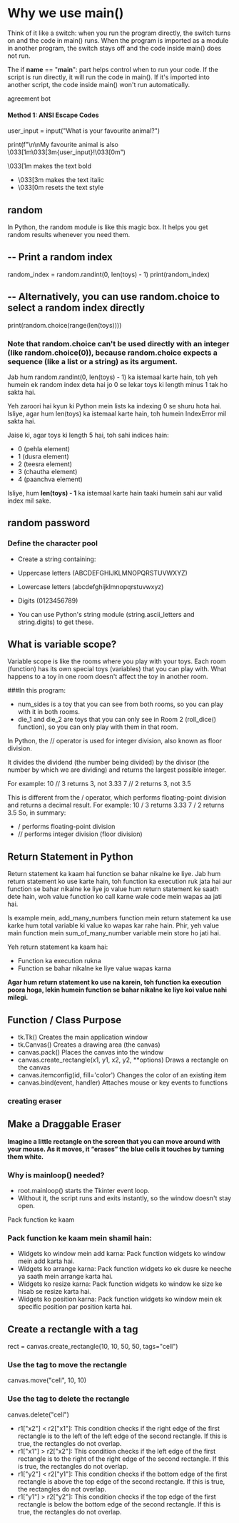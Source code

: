 # Why we use main()

Think of it like a switch: when you run the program directly, the switch turns on and the code in main() runs. When the program is imported as a module in another program, the switch stays off and the code inside main() does not run.

The if **name** == "**main**": part helps control when to run your code. If the script is run directly, it will run the code in main(). If it's imported into another script, the code inside main() won't run automatically.

agreement bot

#### Method 1: ANSI Escape Codes

user_input = input("What is your favourite animal?")

print(f"\n\nMy favourite animal is also \033[1m\033[3m{user_input}!\033[0m")

\033[1m makes the text bold

- \033[3m makes the text italic
- \033[0m resets the text style

## random

In Python, the random module is like this magic box. It helps you get random results whenever you need them.

## -- Print a random index

random_index = random.randint(0, len(toys) - 1)
print(random_index)

## -- Alternatively, you can use random.choice to select a random index directly

print(random.choice(range(len(toys))))

### Note that random.choice can't be used directly with an integer (like random.choice(0)), because random.choice expects a sequence (like a list or a string) as its argument.

Jab hum random.randint(0, len(toys) - 1) ka istemaal karte hain,
toh yeh humein ek random index deta hai jo 0 se lekar toys ki length minus 1 tak ho sakta hai.

Yeh zaroori hai kyun ki Python mein lists ka indexing 0 se shuru hota hai. Isliye, agar hum len(toys) ka istemaal karte hain, toh humein IndexError mil sakta hai.

Jaise ki, agar toys ki length 5 hai, toh sahi indices hain:

- 0 (pehla element)
- 1 (dusra element)
- 2 (teesra element)
- 3 (chautha element)
- 4 (paanchva element)

Isliye, hum **len(toys) - 1** ka istemaal karte hain taaki humein sahi aur valid index mil sake.

## random password

### Define the character pool

- Create a string containing:
- Uppercase letters (ABCDEFGHIJKLMNOPQRSTUVWXYZ)
- Lowercase letters (abcdefghijklmnopqrstuvwxyz)
- Digits (0123456789)

- You can use Python's string module (string.ascii_letters and string.digits) to get these.

## What is variable scope?

Variable scope is like the rooms where you play with your toys. Each room (function) has its own special toys (variables) that you can play with. What happens to a toy in one room doesn't affect the toy in another room.

###In this program:

- num_sides is a toy that you can see from both rooms, so you can play with it in both rooms.
- die_1 and die_2 are toys that you can only see in Room 2 (roll_dice() function), so you can only play with them in that room.

In Python, the // operator is used for integer division, also known as floor division.

It divides the dividend (the number being divided) by the divisor (the number by which we are dividing) and returns the largest possible integer.

For example:
10 // 3 returns 3, not 3.33
7 // 2 returns 3, not 3.5

This is different from the / operator, which performs floating-point division and returns a decimal result.
For example:
10 / 3 returns 3.33
7 / 2 returns 3.5
So, in summary:

- / performs floating-point division
- // performs integer division (floor division)

## Return Statement in Python

Return statement ka kaam hai function se bahar nikalne ke liye. Jab hum return statement ko use karte hain, toh function ka execution ruk jata hai aur function se bahar nikalne ke liye jo value hum return statement ke saath dete hain, woh value function ko call karne wale code mein wapas aa jati hai.

Is example mein, add_many_numbers function mein return statement ka use karke hum total variable ki value ko wapas kar rahe hain. Phir, yeh value main function mein sum_of_many_number variable mein store ho jati hai.

Yeh return statement ka kaam hai:

- Function ka execution rukna
- Function se bahar nikalne ke liye value wapas karna

**Agar hum return statement ko use na karein, toh function ka execution poora hoga, lekin humein function se bahar nikalne ke liye koi value nahi milegi.**

## Function / Class Purpose

- tk.Tk() Creates the main application window
- tk.Canvas() Creates a drawing area (the canvas)
- canvas.pack() Places the canvas into the window
- canvas.create_rectangle(x1, y1, x2, y2, \*\*options) Draws a rectangle on the canvas
- canvas.itemconfig(id, fill='color') Changes the color of an existing item
- canvas.bind(event, handler) Attaches mouse or key events to functions

### creating eraser

## Make a Draggable Eraser
**Imagine a little rectangle on the screen that you can move around with your mouse. As it moves, it “erases” the blue cells it touches by turning them white.**

### **Why is mainloop() needed?**
- root.mainloop() starts the Tkinter event loop.
- Without it, the script runs and exits instantly, so the window doesn't stay open.

Pack function ke kaam
### Pack function ke kaam mein shamil hain:

- Widgets ko window mein add karna: Pack function widgets ko window mein add karta hai.
- Widgets ko arrange karna: Pack function widgets ko ek dusre ke neeche ya saath mein arrange karta hai.
- Widgets ko resize karna: Pack function widgets ko window ke size ke hisab se resize karta hai.
- Widgets ko position karna: Pack function widgets ko window mein ek specific position par position karta hai.

## Create a rectangle with a tag
rect = canvas.create_rectangle(10, 10, 50, 50, tags="cell")

### Use the tag to move the rectangle
canvas.move("cell", 10, 10)

### Use the tag to delete the rectangle
canvas.delete("cell")

- r1["x2"] < r2["x1"]: This condition checks if the right edge of the first rectangle is to the left of the left edge of the second rectangle. If this is true, the rectangles do not overlap.
- r1["x1"] > r2["x2"]: This condition checks if the left edge of the first rectangle is to the right of the right edge of the second rectangle. If this is true, the rectangles do not overlap.
- r1["y2"] < r2["y1"]: This condition checks if the bottom edge of the first rectangle is above the top edge of the second rectangle. If this is true, the rectangles do not overlap.
- r1["y1"] > r2["y2"]: This condition checks if the top edge of the first rectangle is below the bottom edge of the second rectangle. If this is true, the rectangles do not overlap.